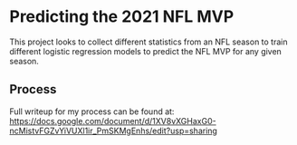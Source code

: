# Predicting the 2021 NFL MVP
This project looks to collect different statistics from an NFL season to train different logistic regression models to predict the NFL MVP for any given season.

## Process
Full writeup for my process can be found at: https://docs.google.com/document/d/1XV8vXGHaxG0-ncMistvFGZvYiVUXl1ir_PmSKMgEnhs/edit?usp=sharing
